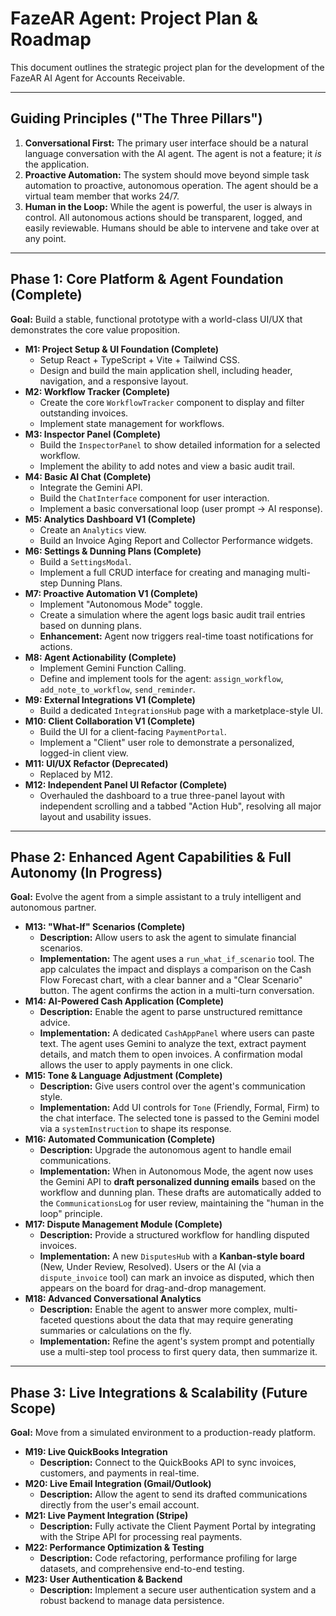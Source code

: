 # FazeAR Agent: Project Plan & Roadmap

This document outlines the strategic project plan for the development of the FazeAR AI Agent for Accounts Receivable.

---

## Guiding Principles ("The Three Pillars")

1.  **Conversational First:** The primary user interface should be a natural language conversation with the AI agent. The agent is not a feature; it *is* the application.
2.  **Proactive Automation:** The system should move beyond simple task automation to proactive, autonomous operation. The agent should be a virtual team member that works 24/7.
3.  **Human in the Loop:** While the agent is powerful, the user is always in control. All autonomous actions should be transparent, logged, and easily reviewable. Humans should be able to intervene and take over at any point.

---

## Phase 1: Core Platform & Agent Foundation (Complete)

**Goal:** Build a stable, functional prototype with a world-class UI/UX that demonstrates the core value proposition.

-   **M1: Project Setup & UI Foundation (Complete)**
    -   Setup React + TypeScript + Vite + Tailwind CSS.
    -   Design and build the main application shell, including header, navigation, and a responsive layout.
-   **M2: Workflow Tracker (Complete)**
    -   Create the core `WorkflowTracker` component to display and filter outstanding invoices.
    -   Implement state management for workflows.
-   **M3: Inspector Panel (Complete)**
    -   Build the `InspectorPanel` to show detailed information for a selected workflow.
    -   Implement the ability to add notes and view a basic audit trail.
-   **M4: Basic AI Chat (Complete)**
    -   Integrate the Gemini API.
    -   Build the `ChatInterface` component for user interaction.
    -   Implement a basic conversational loop (user prompt -> AI response).
-   **M5: Analytics Dashboard V1 (Complete)**
    -   Create an `Analytics` view.
    -   Build an Invoice Aging Report and Collector Performance widgets.
-   **M6: Settings & Dunning Plans (Complete)**
    -   Build a `SettingsModal`.
    -   Implement a full CRUD interface for creating and managing multi-step Dunning Plans.
-   **M7: Proactive Automation V1 (Complete)**
    -   Implement "Autonomous Mode" toggle.
    -   Create a simulation where the agent logs basic audit trail entries based on dunning plans.
    -   **Enhancement:** Agent now triggers real-time toast notifications for actions.
-   **M8: Agent Actionability (Complete)**
    -   Implement Gemini Function Calling.
    -   Define and implement tools for the agent: `assign_workflow`, `add_note_to_workflow`, `send_reminder`.
-   **M9: External Integrations V1 (Complete)**
    -   Build a dedicated `IntegrationsHub` page with a marketplace-style UI.
-   **M10: Client Collaboration V1 (Complete)**
    -   Build the UI for a client-facing `PaymentPortal`.
    -   Implement a "Client" user role to demonstrate a personalized, logged-in client view.
-   **M11: UI/UX Refactor (Deprecated)**
    -   Replaced by M12.
-   **M12: Independent Panel UI Refactor (Complete)**
    -   Overhauled the dashboard to a true three-panel layout with independent scrolling and a tabbed "Action Hub", resolving all major layout and usability issues.

---

## Phase 2: Enhanced Agent Capabilities & Full Autonomy (In Progress)

**Goal:** Evolve the agent from a simple assistant to a truly intelligent and autonomous partner.

-   **M13: "What-If" Scenarios (Complete)**
    -   **Description:** Allow users to ask the agent to simulate financial scenarios.
    -   **Implementation:** The agent uses a `run_what_if_scenario` tool. The app calculates the impact and displays a comparison on the Cash Flow Forecast chart, with a clear banner and a "Clear Scenario" button. The agent confirms the action in a multi-turn conversation.
-   **M14: AI-Powered Cash Application (Complete)**
    -   **Description:** Enable the agent to parse unstructured remittance advice.
    -   **Implementation:** A dedicated `CashAppPanel` where users can paste text. The agent uses Gemini to analyze the text, extract payment details, and match them to open invoices. A confirmation modal allows the user to apply payments in one click.
-   **M15: Tone & Language Adjustment (Complete)**
    -   **Description:** Give users control over the agent's communication style.
    -   **Implementation:** Add UI controls for `Tone` (Friendly, Formal, Firm) to the chat interface. The selected tone is passed to the Gemini model via a `systemInstruction` to shape its response.
-   **M16: Automated Communication (Complete)**
    -   **Description:** Upgrade the autonomous agent to handle email communications.
    -   **Implementation:** When in Autonomous Mode, the agent now uses the Gemini API to **draft personalized dunning emails** based on the workflow and dunning plan. These drafts are automatically added to the `CommunicationsLog` for user review, maintaining the "human in the loop" principle.
-   **M17: Dispute Management Module (Complete)**
    -   **Description:** Provide a structured workflow for handling disputed invoices.
    -   **Implementation:** A new `DisputesHub` with a **Kanban-style board** (New, Under Review, Resolved). Users or the AI (via a `dispute_invoice` tool) can mark an invoice as disputed, which then appears on the board for drag-and-drop management.
-   **M18: Advanced Conversational Analytics**
    -   **Description:** Enable the agent to answer more complex, multi-faceted questions about the data that may require generating summaries or calculations on the fly.
    -   **Implementation:** Refine the agent's system prompt and potentially use a multi-step tool process to first query data, then summarize it.

---

## Phase 3: Live Integrations & Scalability (Future Scope)

**Goal:** Move from a simulated environment to a production-ready platform.

-   **M19: Live QuickBooks Integration**
    -   **Description:** Connect to the QuickBooks API to sync invoices, customers, and payments in real-time.
-   **M20: Live Email Integration (Gmail/Outlook)**
    -   **Description:** Allow the agent to send its drafted communications directly from the user's email account.
-   **M21: Live Payment Integration (Stripe)**
    -   **Description:** Fully activate the Client Payment Portal by integrating with the Stripe API for processing real payments.
-   **M22: Performance Optimization & Testing**
    -   **Description:** Code refactoring, performance profiling for large datasets, and comprehensive end-to-end testing.
-   **M23: User Authentication & Backend**
    -   **Description:** Implement a secure user authentication system and a robust backend to manage data persistence.
